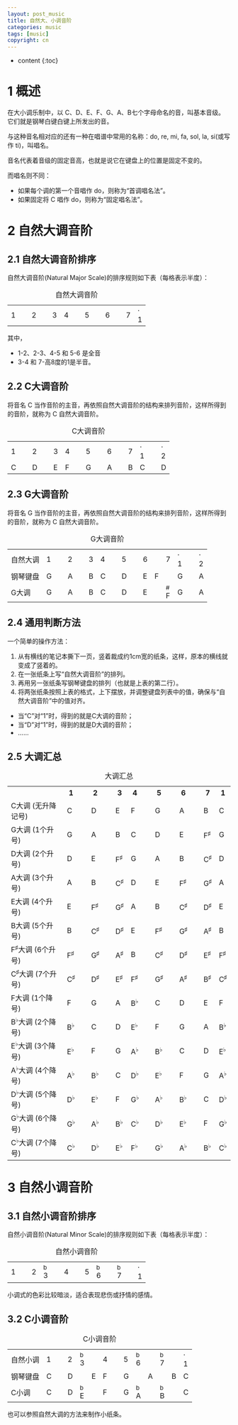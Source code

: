 ```yaml
---
layout: post_music
title: 自然大、小调音阶
categories: music
tags: [music]
copyright: cn
---
```


* content
{:toc}

# 1 概述

在大小调乐制中，以 C、D、E、F、G、A、B七个字母命名的音，叫基本音级。它们就是钢琴白键白键上所发出的音。

与这种音名相对应的还有一种在唱谱中常用的名称：do, re, mi, fa, sol, la, si(或写作 ti)，叫唱名。

音名代表着音级的固定音高，也就是说它在键盘上的位置是固定不变的。

而唱名则不同：

* 如果每个调的第一个音唱作 do，则称为“首调唱名法”。
* 如果固定将 C 唱作 do，则称为“固定唱名法”。

# 2 自然大调音阶 

## 2.1 自然大调音阶排序

自然大调音阶(Natural Major Scale)的排序规则如下表（每格表示半度）：

<table class="music">
<caption>自然大调音阶</caption>
<tr>
<td>1</td><td>&nbsp;</td>
<td>2</td><td>&nbsp;</td>
<td>3</td><td>4</td>
<td>&nbsp;</td><td>5</td>
<td>&nbsp;</td><td>6</td>
<td>&nbsp;</td><td>7</td>
<td><div class="note"><div class="dot">·</div>1</div></td>
</tr>
</table>

其中， 
* 1-2、2-3、4-5 和 5-6 是全音
* 3-4 和 7-高8度的1是半音。

## 2.2 C大调音阶

将音名 C 当作音阶的主音，再依照自然大调音阶的结构来排列音阶，这样所得到的音阶，就称为 C 自然大调音阶。

<table class="music">
<caption>C大调音阶</caption>
<tr>
<td>1</td><td>&nbsp;</td>
<td>2</td><td>&nbsp;</td>
<td>3</td><td>4</td>
<td>&nbsp;</td><td>5</td>
<td>&nbsp;</td><td>6</td>
<td>&nbsp;</td><td>7</td>
<td><div class="note"><div class="dot">·</div>1</div></td><td>&nbsp;</td>
<td><div class="note"><div class="dot">·</div>2</div></td>
</tr>
<tr>
<td>C</td><td>&nbsp;</td>
<td>D</td><td>&nbsp;</td>
<td>E</td><td>F</td>
<td>&nbsp;</td><td>G</td>
<td>&nbsp;</td><td>A</td>
<td>&nbsp;</td><td>B</td>
<td>C</td><td>&nbsp;</td>
<td>D</td>
</tr>
</table>

## 2.3 G大调音阶

将音名 G 当作音阶的主音，再依照自然大调音阶的结构来排列音阶，这样所得到的音阶，就称为 C 自然大调音阶。

<table class="music">
<caption>G大调音阶</caption>
<tr>
<td>自然大调</td>
<td>1</td><td>&nbsp;</td>
<td>2</td><td>&nbsp;</td>
<td>3</td><td>4</td>
<td>&nbsp;</td><td>5</td>
<td>&nbsp;</td><td>6</td>
<td>&nbsp;</td><td>7</td>
<td><div class="note"><div class="dot">·</div>1</div></td><td>&nbsp;</td>
<td><div class="note"><div class="dot">·</div>2</div></td>
</tr>
<tr>
<td>钢琴键盘</td>
<td>G</td><td>&nbsp;</td>
<td>A</td><td>&nbsp;</td>
<td>B</td><td>C</td>
<td>&nbsp;</td><td>D</td>
<td>&nbsp;</td><td>E</td>
<td>F</td><td>&nbsp;</td>
<td>G</td><td>&nbsp;</td>
<td>A</td>
</tr>
<tr>
<td>G大调</td>
<td>G</td><td>&nbsp;</td>
<td>A</td><td>&nbsp;</td>
<td>B</td><td>C</td>
<td>&nbsp;</td><td>D</td>
<td>&nbsp;</td><td>E</td>
<td class="changed">&nbsp;</td><td class="changed"><div class="note"><div class="notemark"><sup>#</sup></div>F</div></td>
<td>G</td><td>&nbsp;</td>
<td>A</td>
</tr>
</table>

## 2.4 通用判断方法

一个简单的操作方法：

1. 从有横线的笔记本撕下一页，竖着裁成约1cm宽的纸条，这样，原本的横线就变成了竖着的。
2. 在一张纸条上写“自然大调音阶”的排列。
3. 再用另一张纸条写钢琴键盘的排列（也就是上表的第二行）。
4. 将两张纸条按照上表的格式，上下摆放，并调整键盘列表中的值，确保与“自然大调音阶”中的值对齐。

* 当“C”对“1”时，得到的就是C大调的音阶；
* 当“D”对“1”时，得到的就是D大调的音阶；
* ……

## 2.5 大调汇总

<table class="music">
<!-- 本表格采用简化方式写升降记号。升号： &#x266f;  降号： &#x266d; -->
<caption>大调汇总</caption>
<tr>
<th></th>
<th>1</th><th>&nbsp;</th>
<th>2</th><th>&nbsp;</th>
<th>3</th><th>4</th>
<th>&nbsp;</th><th>5</th>
<th>&nbsp;</th><th>6</th>
<th>&nbsp;</th><th>7</th>
<th>1</th>
</tr>
<tr>
<td>C大调 (无升降记号)</td>
<td>C</td><td>&nbsp;</td>
<td>D</td><td>&nbsp;</td>
<td>E</td><td>F</td>
<td>&nbsp;</td><td>G</td>
<td>&nbsp;</td><td>A</td>
<td>&nbsp;</td><td>B</td>
<td>C</td>
</tr>
<tr>
<td>G大调 (1个升号)</td>
<td>G</td><td>&nbsp;</td>
<td>A</td><td>&nbsp;</td>
<td>B</td><td>C</td>
<td>&nbsp;</td><td>D</td>
<td>&nbsp;</td><td>E</td>
<td>&nbsp;</td><td>F<sup>&#x266f;</sup></td>
<td>G</td>
</tr>
<tr>
<td>D大调 (2个升号)</td>
<td>D</td><td>&nbsp;</td>
<td>E</td><td>&nbsp;</td>
<td>F<sup>&#x266f;</sup></td><td>G</td>
<td>&nbsp;</td><td>A</td>
<td>&nbsp;</td><td>B</td>
<td>&nbsp;</td><td>C<sup>&#x266f;</sup></td>
<td>D</td>
</tr>
<tr>
<td>A大调 (3个升号)</td>
<td>A</td><td>&nbsp;</td>
<td>B</td><td>&nbsp;</td>
<td>C<sup>&#x266f;</sup></td><td>D</td>
<td>&nbsp;</td><td>E</td>
<td>&nbsp;</td><td>F<sup>&#x266f;</sup></td>
<td>&nbsp;</td><td>G<sup>&#x266f;</sup></td>
<td>A</td>
</tr>
<tr>
<td>E大调 (4个升号)</td>
<td>E</td><td>&nbsp;</td>
<td>F<sup>&#x266f;</sup></td><td>&nbsp;</td>
<td>G<sup>&#x266f;</sup></td><td>A</td>
<td>&nbsp;</td><td>B</td>
<td>&nbsp;</td><td>C<sup>&#x266f;</sup></td>
<td>&nbsp;</td><td>D<sup>&#x266f;</sup></td>
<td>E</td>
</tr>
<tr>
<td>B大调 (5个升号)</td>
<td>B</td><td>&nbsp;</td>
<td>C<sup>&#x266f;</sup></td><td>&nbsp;</td>
<td>D<sup>&#x266f;</sup></td><td>E</td>
<td>&nbsp;</td><td>F<sup>&#x266f;</sup></td>
<td>&nbsp;</td><td>G<sup>&#x266f;</sup></td>
<td>&nbsp;</td><td>A<sup>&#x266f;</sup></td>
<td>B</td>
</tr>
<tr>
<td>F<sup>&#x266f;</sup>大调 (6个升号)</td>
<td>F<sup>&#x266f;</sup></td><td>&nbsp;</td>
<td>G<sup>&#x266f;</sup></td><td>&nbsp;</td>
<td>A<sup>&#x266f;</sup></td><td>B</td>
<td>&nbsp;</td><td>C<sup>&#x266f;</sup></td>
<td>&nbsp;</td><td>D<sup>&#x266f;</sup></td>
<td>&nbsp;</td><td>E<sup>&#x266f;</sup></td>
<td>F<sup>&#x266f;</sup></td>
</tr>
<tr>
<td>C<sup>&#x266f;</sup>大调 (7个升号)</td>
<td>C<sup>&#x266f;</sup></td><td>&nbsp;</td>
<td>D<sup>&#x266f;</sup></td><td>&nbsp;</td>
<td>E<sup>&#x266f;</sup></td><td>F<sup>&#x266f;</sup></td>
<td>&nbsp;</td><td>G<sup>&#x266f;</sup></td>
<td>&nbsp;</td><td>A<sup>&#x266f;</sup></td>
<td>&nbsp;</td><td>B<sup>&#x266f;</sup></td>
<td>C<sup>&#x266f;</sup></td>
</tr>
<tr>
<td>F大调 (1个降号)</td>
<td>F</td><td>&nbsp;</td>
<td>G</td><td>&nbsp;</td>
<td>A</td><td>B<sup>&#x266d;</sup></td>
<td>&nbsp;</td><td>C</td>
<td>&nbsp;</td><td>D</td>
<td>&nbsp;</td><td>E</td>
<td>F</td>
</tr>
<tr>
<td>B<sup>&#x266d;</sup>大调 (2个降号)</td>
<td>B<sup>&#x266d;</sup></td><td>&nbsp;</td>
<td>C</td><td>&nbsp;</td>
<td>D</td><td>E<sup>&#x266d;</sup></td>
<td>&nbsp;</td><td>F</td>
<td>&nbsp;</td><td>G</td>
<td>&nbsp;</td><td>A</td>
<td>B<sup>&#x266d;</sup></td>
</tr>
<tr>
<td>E<sup>&#x266d;</sup>大调 (3个降号)</td>
<td>E<sup>&#x266d;</sup></td><td>&nbsp;</td>
<td>F</td><td>&nbsp;</td>
<td>G</td><td>A<sup>&#x266d;</sup></td>
<td>&nbsp;</td><td>B<sup>&#x266d;</sup></td>
<td>&nbsp;</td><td>C</td>
<td>&nbsp;</td><td>D</td>
<td>E<sup>&#x266d;</sup></td>
</tr>
<tr>
<td>A<sup>&#x266d;</sup>大调 (4个降号)</td>
<td>A<sup>&#x266d;</sup></td><td>&nbsp;</td>
<td>B<sup>&#x266d;</sup></td><td>&nbsp;</td>
<td>C</td><td>D<sup>&#x266d;</sup></td>
<td>&nbsp;</td><td>E<sup>&#x266d;</sup></td>
<td>&nbsp;</td><td>F</td>
<td>&nbsp;</td><td>G</td>
<td>A<sup>&#x266d;</sup></td>
</tr>
<tr>
<td>D<sup>&#x266d;</sup>大调 (5个降号)</td>
<td>D<sup>&#x266d;</sup></td><td>&nbsp;</td>
<td>E<sup>&#x266d;</sup></td><td>&nbsp;</td>
<td>F</td><td>G<sup>&#x266d;</sup></td>
<td>&nbsp;</td><td>A<sup>&#x266d;</sup></td>
<td>&nbsp;</td><td>B<sup>&#x266d;</sup></td>
<td>&nbsp;</td><td>C</td>
<td>D<sup>&#x266d;</sup></td>
</tr>
<tr>
<td>G<sup>&#x266d;</sup>大调 (6个降号)</td>
<td>G<sup>&#x266d;</sup></td><td>&nbsp;</td>
<td>A<sup>&#x266d;</sup></td><td>&nbsp;</td>
<td>B<sup>&#x266d;</sup></td><td>C<sup>&#x266d;</sup></td>
<td>&nbsp;</td><td>D<sup>&#x266d;</sup></td>
<td>&nbsp;</td><td>E<sup>&#x266d;</sup></td>
<td>&nbsp;</td><td>F</td>
<td>G<sup>&#x266d;</sup></td>
</tr>
<tr>
<td>C<sup>&#x266d;</sup>大调 (7个降号)</td>
<td>C<sup>&#x266d;</sup></td><td>&nbsp;</td>
<td>D<sup>&#x266d;</sup></td><td>&nbsp;</td>
<td>E<sup>&#x266d;</sup></td><td>F<sup>&#x266d;</sup></td>
<td>&nbsp;</td><td>G<sup>&#x266d;</sup></td>
<td>&nbsp;</td><td>A<sup>&#x266d;</sup></td>
<td>&nbsp;</td><td>B<sup>&#x266d;</sup></td>
<td>C<sup>&#x266d;</sup></td>
</tr>
</table>


# 3 自然小调音阶

## 3.1 自然小调音阶排序

自然小调音阶(Natural Minor Scale)的排序规则如下表（每格表示半度）：

<table class="music">
<caption>自然小调音阶</caption>
<tr>
<td>1</td><td>&nbsp;</td>
<td>2</td><td><div class="note"><div class="notemark"><sup>b</sup></div>3</div></td>
<td>&nbsp;</td><td>4</td>
<td>&nbsp;</td><td>5</td>
<td><div class="note"><div class="notemark"><sup>b</sup></div>6</div></td><td>&nbsp;</td>
<td><div class="note"><div class="notemark"><sup>b</sup></div>7</div></td><td>&nbsp;</td>
<td><div class="note"><div class="dot">·</div><div class="numdiv">1</div></div></td>
</tr>
</table>

小调式的色彩比较暗淡，适合表现悲伤或抒情的感情。

## 3.2 C小调音阶

<table class="music">
<caption>C小调音阶</caption>
<tr>
<td>自然小调</td>
<td>1</td><td>&nbsp;</td>
<td>2</td><td><div class="note"><div class="notemark"><sup>b</sup></div>3</div></td>
<td>&nbsp;</td><td>4</td>
<td>&nbsp;</td><td>5</td>
<td><div class="note"><div class="notemark"><sup>b</sup></div>6</div></td><td>&nbsp;</td>
<td><div class="note"><div class="notemark"><sup>b</sup></div>7</div></td><td>&nbsp;</td>
<td><div class="note"><div class="dot">·</div><div class="numdiv">1</div></div></td>
</tr>
<tr>
<td>钢琴键盘</td>
<td>C</td><td>&nbsp;</td>
<td>D</td><td>&nbsp;</td>
<td>E</td><td>F</td>
<td>&nbsp;</td><td>G</td>
<td>&nbsp;</td><td>A</td>
<td>&nbsp;</td><td>B</td>
<td>C</td>
</tr>
<tr>
<td>C小调</td>
<td>C</td><td>&nbsp;</td>
<td>D</td><td class="changed"><div class="note"><div class="notemark"><sup>b</sup></div>E</div></td>
<td class="changed">&nbsp;</td><td>F</td>
<td>&nbsp;</td><td>G</td>
<td class="changed"><div class="note"><div class="notemark"><sup>b</sup></div>A</div></td><td class="changed">&nbsp;</td>
<td class="changed"><div class="note"><div class="notemark"><sup>b</sup></div>B</div></td><td class="changed">&nbsp;</td>
<td>C</td>
</tr>
</table>

也可以参照自然大调的方法来制作小纸条。
